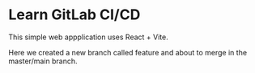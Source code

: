 # Learn GitLab CI/CD

This simple web appplication uses React + Vite. 

Here we created a new branch called feature and about to merge in the master/main branch.
